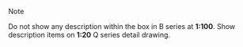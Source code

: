 <span class="transform-to-uppercase">Note</span>

Do not show any description within the box in B series at **1:100**. Show description
items on **1:20** Q series detail drawing.